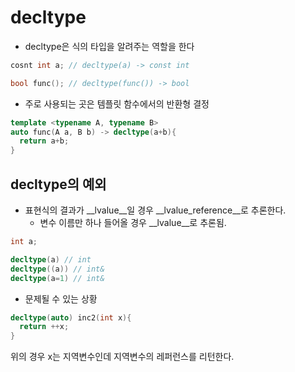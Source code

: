 decltype
====

* decltype은 식의 타입을 알려주는 역할을 한다
```C++
cosnt int a; // decltype(a) -> const int

bool func(); // decltype(func()) -> bool
```
* 주로 사용되는 곳은 템플릿 함수에서의 반환형 결정
```C++
template <typename A, typename B>
auto func(A a, B b) -> decltype(a+b){
  return a+b;
}
```


decltype의 예외
----
* 표현식의 결과가 __lvalue__일 경우 __lvalue_reference__로 추론한다.
  * 변수 이름만 하나 들어올 경우 __lvalue__로 추론됨.
```C++
int a;

decltype(a) // int
decltype((a)) // int&
decltype(a=1) // int&
```
* 문제될 수 있는 상황
```C++
decltype(auto) inc2(int x){
  return ++x;
}
```
위의 경우 x는 지역변수인데 지역변수의 레퍼런스를 리턴한다.
